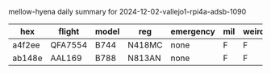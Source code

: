 mellow-hyena daily summary for 2024-12-02-vallejo1-rpi4a-adsb-1090

|hex|flight|model|reg|emergency|mil|weirdo|
|--|--|--|--|--|--|--|
|a4f2ee|QFA7554|B744|N418MC|none|F|F|
|ab148e|AAL169|B788|N813AN|none|F|F|
